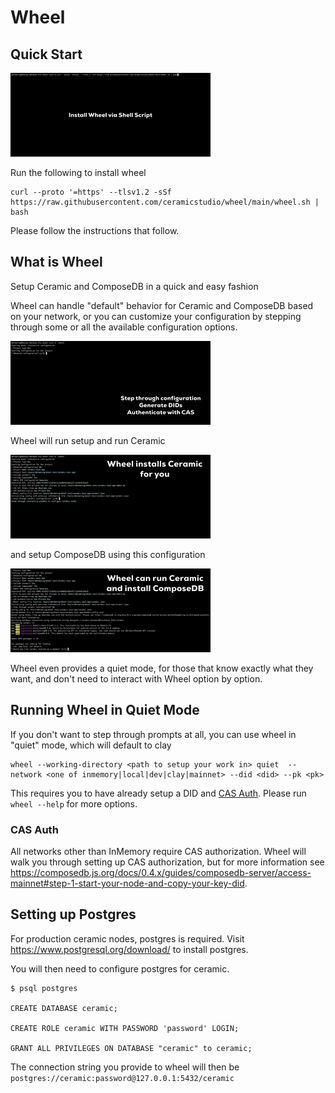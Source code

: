 # Wheel

## Quick Start

![](./gifs/install.gif)

Run the following to install wheel

    curl --proto '=https' --tlsv1.2 -sSf https://raw.githubusercontent.com/ceramicstudio/wheel/main/wheel.sh | bash
    
Please follow the instructions that follow.

## What is Wheel

Setup Ceramic and ComposeDB in a quick and easy fashion

Wheel can handle "default" behavior for Ceramic and ComposeDB based on your network, or you can customize your 
configuration by stepping through some or all the available configuration options.

![](./gifs/running.gif)

Wheel will run setup and run Ceramic

![](./gifs/install_ceramic.gif)

and setup ComposeDB using this configuration

![](./gifs/composedb.gif)

Wheel even provides a quiet mode, for those that know exactly what they want, and don't need to interact with Wheel option
by option.

## Running Wheel in Quiet Mode

If you don't want to step through prompts at all, you can use wheel in "quiet" mode, which will default to clay

    wheel --working-directory <path to setup your work in> quiet  --network <one of inmemory|local|dev|clay|mainnet> --did <did> --pk <pk>

This requires you to have already setup a DID and [CAS Auth](#cas-auth). Please run `wheel --help` for more options.

### CAS Auth
All networks other than InMemory require CAS authorization. Wheel will walk you through setting up CAS authorization, but
for more information see https://composedb.js.org/docs/0.4.x/guides/composedb-server/access-mainnet#step-1-start-your-node-and-copy-your-key-did.

## Setting up Postgres
For production ceramic nodes, postgres is required. Visit https://www.postgresql.org/download/ to install postgres.

You will then need to configure postgres for ceramic.

    $ psql postgres

    CREATE DATABASE ceramic;

    CREATE ROLE ceramic WITH PASSWORD 'password' LOGIN;

    GRANT ALL PRIVILEGES ON DATABASE "ceramic" to ceramic;

The connection string you provide to wheel will then be `postgres://ceramic:password@127.0.0.1:5432/ceramic`
